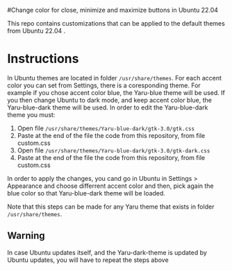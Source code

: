 #Change color for close, minimize and maximize buttons in Ubuntu 22.04

This repo contains customizations that can be applied to the default themes from Ubuntu 22.04 .

# Instructions

In Ubuntu themes are located in folder `/usr/share/themes`. For each accent color you can set from Settings, there is a coresponding theme. For example if you chose accent color blue, the Yaru-blue theme will be used. If you then change Ubuntu to dark mode, and keep accent color blue, the Yaru-blue-dark theme will be used. In order to edit the Yaru-blue-dark theme you must:

1. Open file `/usr/share/themes/Yaru-blue-dark/gtk-3.0/gtk.css`
2. Paste at the end of the file the code from this repository, from file custom.css
3. Open file `/usr/share/themes/Yaru-blue-dark/gtk-3.0/gtk-dark.css`
4. Paste at the end of the file the code from this repository, from file custom.css

In order to apply the changes, you cand go in Ubuntu in Settings > Appearance and choose differrent accent color and then, pick again the blue color so that Yaru-blue-dark theme will be loaded.


Note that this steps can be made for any Yaru theme that exists in folder `/usr/share/themes`.

## Warning

In case Ubuntu updates itself, and the Yaru-dark-theme is updated by Ubuntu updates, you will have to repeat the steps above 
